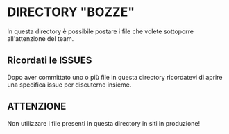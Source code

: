 # DIRECTORY "BOZZE"

In questa directory è possibile postare i file che volete sottoporre all'attenzione del team.

## Ricordati le ISSUES
Dopo aver committato uno o più file in questa directory ricordatevi di aprire una specifica issue per discuterne insieme.

## ATTENZIONE
Non utilizzare i file presenti in questa directory in siti in produzione!
